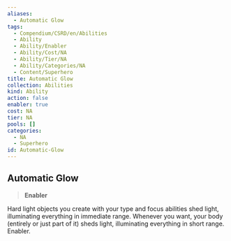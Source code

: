 ```yaml
---
aliases:
  - Automatic Glow
tags:
  - Compendium/CSRD/en/Abilities
  - Ability
  - Ability/Enabler
  - Ability/Cost/NA
  - Ability/Tier/NA
  - Ability/Categories/NA
  - Content/Superhero
title: Automatic Glow
collection: Abilities
kind: Ability
action: false
enabler: true
cost: NA
tier: NA
pools: []
categories:
  - NA
  - Superhero
id: Automatic-Glow
---
```

## Automatic Glow    
>**Enabler**  
    
Hard light objects you create with your type and focus abilities shed light, illuminating everything in immediate range. Whenever you want, your body (entirely or just part of it) sheds light, illuminating everything in short range. Enabler.
